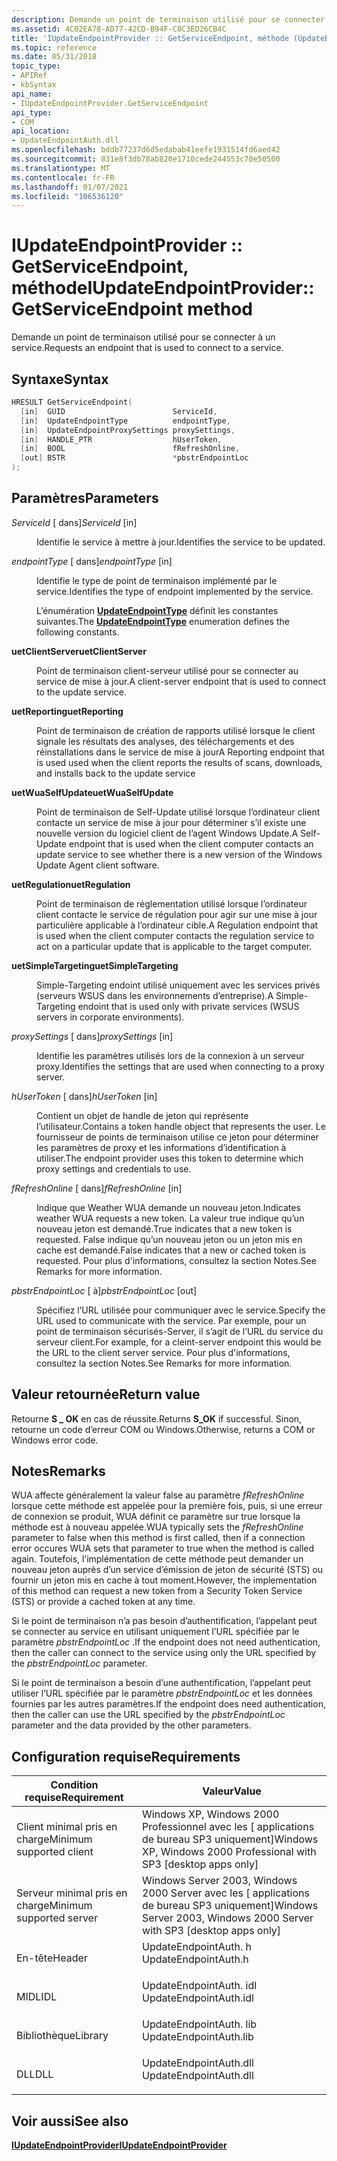 ```yaml
---
description: Demande un point de terminaison utilisé pour se connecter à un service.
ms.assetid: 4C02EA78-AD77-42CD-B94F-C8C3ED26CB4C
title: 'IUpdateEndpointProvider :: GetServiceEndpoint, méthode (UpdateEndpointAuth. h)'
ms.topic: reference
ms.date: 05/31/2018
topic_type:
- APIRef
- kbSyntax
api_name:
- IUpdateEndpointProvider.GetServiceEndpoint
api_type:
- COM
api_location:
- UpdateEndpointAuth.dll
ms.openlocfilehash: bddb77237d6d5edabab41eefe1931514fd6aed42
ms.sourcegitcommit: 831e8f3db78ab820e1710cede244553c70e50500
ms.translationtype: MT
ms.contentlocale: fr-FR
ms.lasthandoff: 01/07/2021
ms.locfileid: "106536120"
---
```

# <a name="iupdateendpointprovidergetserviceendpoint-method"></a><span data-ttu-id="5e702-103">IUpdateEndpointProvider :: GetServiceEndpoint, méthode</span><span class="sxs-lookup"><span data-stu-id="5e702-103">IUpdateEndpointProvider::GetServiceEndpoint method</span></span>

<span data-ttu-id="5e702-104">Demande un point de terminaison utilisé pour se connecter à un service.</span><span class="sxs-lookup"><span data-stu-id="5e702-104">Requests an endpoint that is used to connect to a service.</span></span>

## <a name="syntax"></a><span data-ttu-id="5e702-105">Syntaxe</span><span class="sxs-lookup"><span data-stu-id="5e702-105">Syntax</span></span>


```C++
HRESULT GetServiceEndpoint(
  [in]  GUID                        ServiceId,
  [in]  UpdateEndpointType          endpointType,
  [in]  UpdateEndpointProxySettings proxySettings,
  [in]  HANDLE_PTR                  hUserToken,
  [in]  BOOL                        fRefreshOnline,
  [out] BSTR                        *pbstrEndpointLoc
);
```



## <a name="parameters"></a><span data-ttu-id="5e702-106">Paramètres</span><span class="sxs-lookup"><span data-stu-id="5e702-106">Parameters</span></span>

<dl> <dt>

<span data-ttu-id="5e702-107">*ServiceId* \[ dans\]</span><span class="sxs-lookup"><span data-stu-id="5e702-107">*ServiceId* \[in\]</span></span>
</dt> <dd>

<span data-ttu-id="5e702-108">Identifie le service à mettre à jour.</span><span class="sxs-lookup"><span data-stu-id="5e702-108">Identifies the service to be updated.</span></span>

</dd> <dt>

<span data-ttu-id="5e702-109">*endpointType* \[ dans\]</span><span class="sxs-lookup"><span data-stu-id="5e702-109">*endpointType* \[in\]</span></span>
</dt> <dd>

<span data-ttu-id="5e702-110">Identifie le type de point de terminaison implémenté par le service.</span><span class="sxs-lookup"><span data-stu-id="5e702-110">Identifies the type of endpoint implemented by the service.</span></span>

<span data-ttu-id="5e702-111">L’énumération [**UpdateEndpointType**](updateendpointtype.md) définit les constantes suivantes.</span><span class="sxs-lookup"><span data-stu-id="5e702-111">The [**UpdateEndpointType**](updateendpointtype.md) enumeration defines the following constants.</span></span>

<dt>

<span id="uetClientServer"></span><span id="uetclientserver"></span><span id="UETCLIENTSERVER"></span>

<span data-ttu-id="5e702-112"><span id="uetClientServer"></span><span id="uetclientserver"></span><span id="UETCLIENTSERVER"></span>**uetClientServer**</span><span class="sxs-lookup"><span data-stu-id="5e702-112"><span id="uetClientServer"></span><span id="uetclientserver"></span><span id="UETCLIENTSERVER"></span>**uetClientServer**</span></span>


</dt> <dd>

<span data-ttu-id="5e702-113">Point de terminaison client-serveur utilisé pour se connecter au service de mise à jour.</span><span class="sxs-lookup"><span data-stu-id="5e702-113">A client-server endpoint that is used to connect to the update service.</span></span>

</dd> <dt>

<span id="uetReporting"></span><span id="uetreporting"></span><span id="UETREPORTING"></span>

<span data-ttu-id="5e702-114"><span id="uetReporting"></span><span id="uetreporting"></span><span id="UETREPORTING"></span>**uetReporting**</span><span class="sxs-lookup"><span data-stu-id="5e702-114"><span id="uetReporting"></span><span id="uetreporting"></span><span id="UETREPORTING"></span>**uetReporting**</span></span>


</dt> <dd>

<span data-ttu-id="5e702-115">Point de terminaison de création de rapports utilisé lorsque le client signale les résultats des analyses, des téléchargements et des réinstallations dans le service de mise à jour</span><span class="sxs-lookup"><span data-stu-id="5e702-115">A Reporting endpoint that is used used when the client reports the results of scans, downloads, and installs back to the update service</span></span>

</dd> <dt>

<span id="uetWuaSelfUpdate"></span><span id="uetwuaselfupdate"></span><span id="UETWUASELFUPDATE"></span>

<span data-ttu-id="5e702-116"><span id="uetWuaSelfUpdate"></span><span id="uetwuaselfupdate"></span><span id="UETWUASELFUPDATE"></span>**uetWuaSelfUpdate**</span><span class="sxs-lookup"><span data-stu-id="5e702-116"><span id="uetWuaSelfUpdate"></span><span id="uetwuaselfupdate"></span><span id="UETWUASELFUPDATE"></span>**uetWuaSelfUpdate**</span></span>


</dt> <dd>

<span data-ttu-id="5e702-117">Point de terminaison de Self-Update utilisé lorsque l’ordinateur client contacte un service de mise à jour pour déterminer s’il existe une nouvelle version du logiciel client de l’agent Windows Update.</span><span class="sxs-lookup"><span data-stu-id="5e702-117">A Self-Update endpoint that is used when the client computer contacts an update service to see whether there is a new version of the Windows Update Agent client software.</span></span>

</dd> <dt>

<span id="uetRegulation"></span><span id="uetregulation"></span><span id="UETREGULATION"></span>

<span data-ttu-id="5e702-118"><span id="uetRegulation"></span><span id="uetregulation"></span><span id="UETREGULATION"></span>**uetRegulation**</span><span class="sxs-lookup"><span data-stu-id="5e702-118"><span id="uetRegulation"></span><span id="uetregulation"></span><span id="UETREGULATION"></span>**uetRegulation**</span></span>


</dt> <dd>

<span data-ttu-id="5e702-119">Point de terminaison de réglementation utilisé lorsque l’ordinateur client contacte le service de régulation pour agir sur une mise à jour particulière applicable à l’ordinateur cible.</span><span class="sxs-lookup"><span data-stu-id="5e702-119">A Regulation endpoint that is used when the client computer contacts the regulation service to act on a particular update that is applicable to the target computer.</span></span>

</dd> <dt>

<span id="uetSimpleTargeting"></span><span id="uetsimpletargeting"></span><span id="UETSIMPLETARGETING"></span>

<span data-ttu-id="5e702-120"><span id="uetSimpleTargeting"></span><span id="uetsimpletargeting"></span><span id="UETSIMPLETARGETING"></span>**uetSimpleTargeting**</span><span class="sxs-lookup"><span data-stu-id="5e702-120"><span id="uetSimpleTargeting"></span><span id="uetsimpletargeting"></span><span id="UETSIMPLETARGETING"></span>**uetSimpleTargeting**</span></span>


</dt> <dd>

<span data-ttu-id="5e702-121">Simple-Targeting endoint utilisé uniquement avec les services privés (serveurs WSUS dans les environnements d’entreprise).</span><span class="sxs-lookup"><span data-stu-id="5e702-121">A Simple-Targeting endoint that is used only with private services (WSUS servers in corporate environments).</span></span>

</dd> </dl> </dd> <dt>

<span data-ttu-id="5e702-122">*proxySettings* \[ dans\]</span><span class="sxs-lookup"><span data-stu-id="5e702-122">*proxySettings* \[in\]</span></span>
</dt> <dd>

<span data-ttu-id="5e702-123">Identifie les paramètres utilisés lors de la connexion à un serveur proxy.</span><span class="sxs-lookup"><span data-stu-id="5e702-123">Identifies the settings that are used when connecting to a proxy server.</span></span>

</dd> <dt>

<span data-ttu-id="5e702-124">*hUserToken* \[ dans\]</span><span class="sxs-lookup"><span data-stu-id="5e702-124">*hUserToken* \[in\]</span></span>
</dt> <dd>

<span data-ttu-id="5e702-125">Contient un objet de handle de jeton qui représente l’utilisateur.</span><span class="sxs-lookup"><span data-stu-id="5e702-125">Contains a token handle object that represents the user.</span></span> <span data-ttu-id="5e702-126">Le fournisseur de points de terminaison utilise ce jeton pour déterminer les paramètres de proxy et les informations d’identification à utiliser.</span><span class="sxs-lookup"><span data-stu-id="5e702-126">The endpoint provider uses this token to determine which proxy settings and credentials to use.</span></span>

</dd> <dt>

<span data-ttu-id="5e702-127">*fRefreshOnline* \[ dans\]</span><span class="sxs-lookup"><span data-stu-id="5e702-127">*fRefreshOnline* \[in\]</span></span>
</dt> <dd>

<span data-ttu-id="5e702-128">Indique que Weather WUA demande un nouveau jeton.</span><span class="sxs-lookup"><span data-stu-id="5e702-128">Indicates weather WUA requests a new token.</span></span> <span data-ttu-id="5e702-129">La valeur true indique qu’un nouveau jeton est demandé.</span><span class="sxs-lookup"><span data-stu-id="5e702-129">True indicates that a new token is requested.</span></span> <span data-ttu-id="5e702-130">False indique qu’un nouveau jeton ou un jeton mis en cache est demandé.</span><span class="sxs-lookup"><span data-stu-id="5e702-130">False indicates that a new or cached token is requested.</span></span> <span data-ttu-id="5e702-131">Pour plus d'informations, consultez la section Notes.</span><span class="sxs-lookup"><span data-stu-id="5e702-131">See Remarks for more information.</span></span>

</dd> <dt>

<span data-ttu-id="5e702-132">*pbstrEndpointLoc* \[ à\]</span><span class="sxs-lookup"><span data-stu-id="5e702-132">*pbstrEndpointLoc* \[out\]</span></span>
</dt> <dd>

<span data-ttu-id="5e702-133">Spécifiez l’URL utilisée pour communiquer avec le service.</span><span class="sxs-lookup"><span data-stu-id="5e702-133">Specify the URL used to communicate with the service.</span></span> <span data-ttu-id="5e702-134">Par exemple, pour un point de terminaison sécurisés-Server, il s’agit de l’URL du service du serveur client.</span><span class="sxs-lookup"><span data-stu-id="5e702-134">For example, for a cleint-server endpoint this would be the URL to the client server service.</span></span> <span data-ttu-id="5e702-135">Pour plus d'informations, consultez la section Notes.</span><span class="sxs-lookup"><span data-stu-id="5e702-135">See Remarks for more information.</span></span>

</dd> </dl>

## <a name="return-value"></a><span data-ttu-id="5e702-136">Valeur retournée</span><span class="sxs-lookup"><span data-stu-id="5e702-136">Return value</span></span>

<span data-ttu-id="5e702-137">Retourne **S \_ OK** en cas de réussite.</span><span class="sxs-lookup"><span data-stu-id="5e702-137">Returns **S\_OK** if successful.</span></span> <span data-ttu-id="5e702-138">Sinon, retourne un code d’erreur COM ou Windows.</span><span class="sxs-lookup"><span data-stu-id="5e702-138">Otherwise, returns a COM or Windows error code.</span></span>

## <a name="remarks"></a><span data-ttu-id="5e702-139">Notes</span><span class="sxs-lookup"><span data-stu-id="5e702-139">Remarks</span></span>

<span data-ttu-id="5e702-140">WUA affecte généralement la valeur false au paramètre *fRefreshOnline* lorsque cette méthode est appelée pour la première fois, puis, si une erreur de connexion se produit, WUA définit ce paramètre sur true lorsque la méthode est à nouveau appelée.</span><span class="sxs-lookup"><span data-stu-id="5e702-140">WUA typically sets the *fRefreshOnline* parameter to false when this method is first called, then if a connection error occures WUA sets that parameter to true when the method is called again.</span></span> <span data-ttu-id="5e702-141">Toutefois, l’implémentation de cette méthode peut demander un nouveau jeton auprès d’un service d’émission de jeton de sécurité (STS) ou fournir un jeton mis en cache à tout moment.</span><span class="sxs-lookup"><span data-stu-id="5e702-141">However, the implementation of this method can request a new token from a Security Token Service (STS) or provide a cached token at any time.</span></span>

<span data-ttu-id="5e702-142">Si le point de terminaison n’a pas besoin d’authentification, l’appelant peut se connecter au service en utilisant uniquement l’URL spécifiée par le paramètre *pbstrEndpointLoc* .</span><span class="sxs-lookup"><span data-stu-id="5e702-142">If the endpoint does not need authentication, then the caller can connect to the service using only the URL specified by the *pbstrEndpointLoc* parameter.</span></span>

<span data-ttu-id="5e702-143">Si le point de terminaison a besoin d’une authentification, l’appelant peut utiliser l’URL spécifiée par le paramètre *pbstrEndpointLoc* et les données fournies par les autres paramètres.</span><span class="sxs-lookup"><span data-stu-id="5e702-143">If the endpoint does need authentication, then the caller can use the URL specified by the *pbstrEndpointLoc* parameter and the data provided by the other parameters.</span></span>

## <a name="requirements"></a><span data-ttu-id="5e702-144">Configuration requise</span><span class="sxs-lookup"><span data-stu-id="5e702-144">Requirements</span></span>



| <span data-ttu-id="5e702-145">Condition requise</span><span class="sxs-lookup"><span data-stu-id="5e702-145">Requirement</span></span> | <span data-ttu-id="5e702-146">Valeur</span><span class="sxs-lookup"><span data-stu-id="5e702-146">Value</span></span> |
|-------------------------------------|---------------------------------------------------------------------------------------------------|
| <span data-ttu-id="5e702-147">Client minimal pris en charge</span><span class="sxs-lookup"><span data-stu-id="5e702-147">Minimum supported client</span></span><br/> | <span data-ttu-id="5e702-148">Windows XP, Windows 2000 Professionnel avec les \[ applications de bureau SP3 uniquement\]</span><span class="sxs-lookup"><span data-stu-id="5e702-148">Windows XP, Windows 2000 Professional with SP3 \[desktop apps only\]</span></span><br/>                   |
| <span data-ttu-id="5e702-149">Serveur minimal pris en charge</span><span class="sxs-lookup"><span data-stu-id="5e702-149">Minimum supported server</span></span><br/> | <span data-ttu-id="5e702-150">Windows Server 2003, Windows 2000 Server avec les \[ applications de bureau SP3 uniquement\]</span><span class="sxs-lookup"><span data-stu-id="5e702-150">Windows Server 2003, Windows 2000 Server with SP3 \[desktop apps only\]</span></span><br/>                |
| <span data-ttu-id="5e702-151">En-tête</span><span class="sxs-lookup"><span data-stu-id="5e702-151">Header</span></span><br/>                   | <dl> <span data-ttu-id="5e702-152"><dt>UpdateEndpointAuth. h</dt></span><span class="sxs-lookup"><span data-stu-id="5e702-152"><dt>UpdateEndpointAuth.h</dt></span></span> </dl>   |
| <span data-ttu-id="5e702-153">MIDL</span><span class="sxs-lookup"><span data-stu-id="5e702-153">IDL</span></span><br/>                      | <dl> <span data-ttu-id="5e702-154"><dt>UpdateEndpointAuth. idl</dt></span><span class="sxs-lookup"><span data-stu-id="5e702-154"><dt>UpdateEndpointAuth.idl</dt></span></span> </dl> |
| <span data-ttu-id="5e702-155">Bibliothèque</span><span class="sxs-lookup"><span data-stu-id="5e702-155">Library</span></span><br/>                  | <dl> <span data-ttu-id="5e702-156"><dt>UpdateEndpointAuth. lib</dt></span><span class="sxs-lookup"><span data-stu-id="5e702-156"><dt>UpdateEndpointAuth.lib</dt></span></span> </dl> |
| <span data-ttu-id="5e702-157">DLL</span><span class="sxs-lookup"><span data-stu-id="5e702-157">DLL</span></span><br/>                      | <dl> <span data-ttu-id="5e702-158"><dt>UpdateEndpointAuth.dll</dt></span><span class="sxs-lookup"><span data-stu-id="5e702-158"><dt>UpdateEndpointAuth.dll</dt></span></span> </dl> |



## <a name="see-also"></a><span data-ttu-id="5e702-159">Voir aussi</span><span class="sxs-lookup"><span data-stu-id="5e702-159">See also</span></span>

<dl> <dt>

[<span data-ttu-id="5e702-160">**IUpdateEndpointProvider**</span><span class="sxs-lookup"><span data-stu-id="5e702-160">**IUpdateEndpointProvider**</span></span>](iupdateendpointprovider.md)
</dt> </dl>

 

 




